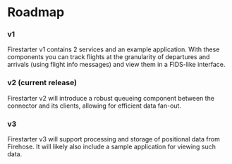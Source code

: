 # Roadmap
### v1
Firestarter v1 contains 2 services and an example application. With these
components you can track flights at the granularity of departures and arrivals
(using flight info messages) and view them in a FIDS-like interface.

### v2 (current release)
Firestarter v2 will introduce a robust queueing component between the connector
and its clients, allowing for efficient data fan-out.

### v3
Firestarter v3 will support processing and storage of positional data from
Firehose. It will likely also include a sample application for viewing such
data.
